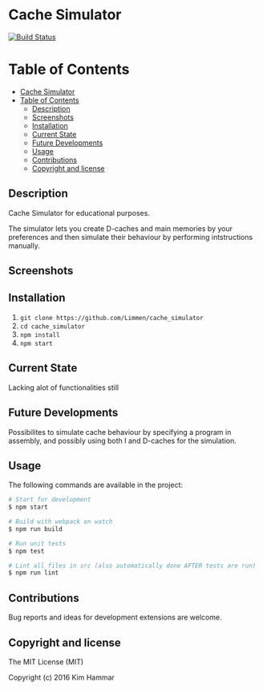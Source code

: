 # Cache Simulator

[![Build Status](https://travis-ci.org/Limmen/cache_simulator.svg?branch=master)](https://travis-ci.org/Limmen/cache_simulator)

Table of Contents
=================

  * [Cache Simulator](#cache-simulator)
  * [Table of Contents](#table-of-contents)
    * [Description](#description)
    * [Screenshots](#screenshots)
    * [Installation](#installation)
    * [Current State](#current-state)
    * [Future Developments](#future-developments)
    * [Usage](#usage)
    * [Contributions](#contributions)
    * [Copyright and license](#copyright-and-license)

## Description

Cache Simulator for educational purposes. 

The simulator lets you create D-caches and main memories by your preferences and then simulate their behaviour by performing intstructions manually.

## Screenshots

## Installation

1. `git clone https://github.com/Limmen/cache_simulator`
2. `cd cache_simulator`
3. `npm install`
4. `npm start`

## Current State

Lacking alot of functionalities still

## Future Developments

Possibilites to simulate cache behaviour by specifying a program in assembly, and possibly using both I and D-caches for the simulation.

## Usage
The following commands are available in the project:
```bash
# Start for development
$ npm start 

# Build with webpack on watch
$ npm run build

# Run unit tests
$ npm test

# Lint all files in src (also automatically done AFTER tests are run)
$ npm run lint


```

## Contributions

Bug reports and ideas for development extensions are welcome.

## Copyright and license

The MIT License (MIT)

Copyright (c) 2016 Kim Hammar
